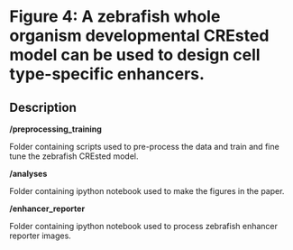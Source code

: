 # Figure 4: A zebrafish whole organism developmental CREsted model can be used to design cell type-specific enhancers.

## Description

**/preprocessing_training**

Folder containing scripts used to pre-process the data and train and fine tune the zebrafish CREsted model.

**/analyses**

Folder containing ipython notebook used to make the figures in the paper.

**/enhancer_reporter**

Folder containing ipython notebook used to process zebrafish enhancer reporter images.
